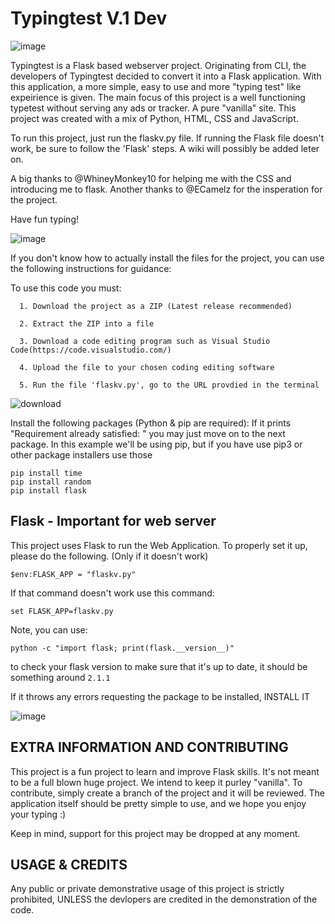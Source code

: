 # Typingtest V.1 Dev

![image](https://user-images.githubusercontent.com/71403599/196002375-d7afcc6d-b04c-4a8e-ae20-c0f331be9ca2.png)

Typingtest is a Flask based webserver project. Originating from CLI, the developers of Typingtest decided to convert it into a Flask application.
With this application, a more simple, easy to use and more "typing test" like expeirience is given. The main focus of this project is a well functioning typetest without serving any ads or tracker. A pure "vanilla" site.
This project was created with a mix of Python, HTML, CSS and JavaScript.

To run this project, just run the flaskv.py file. If running the Flask file doesn't work, be sure to follow the 'Flask' steps. A wiki will possibly be added leter on.

A big thanks to @WhineyMonkey10 for helping me with the CSS and introducing me to flask. Another thanks to @ECamelz for the insperation for the project.

Have fun typing!

![image](https://user-images.githubusercontent.com/71403599/166505554-ffe129e9-dcb9-4f86-a896-5147eed24027.png)

If you don't know how to actually install the files for the project, you can use the following instructions for guidance:

To use this code you must:

      1. Download the project as a ZIP (Latest release recommended)
      
      2. Extract the ZIP into a file
      
      3. Download a code editing program such as Visual Studio Code(https://code.visualstudio.com/)
      
      4. Upload the file to your chosen coding editing software
     
      5. Run the file 'flaskv.py', go to the URL provdied in the terminal

![download](https://user-images.githubusercontent.com/71403599/166504880-1d9a484e-f525-4b97-ba94-cbbe74c7a6f2.png)
 
   Install the following packages (Python & pip are required):
    If it prints "Requirement already satisfied: " you may just move on to the next package. In this example we'll be using pip, but if you have use pip3 or other package installers use those
    
    pip install time
    pip install random
    pip install flask

## Flask  - Important for web server

This project uses Flask to run the Web Application. To properly set it up, please do the following. (Only if it doesn't work)

    $env:FLASK_APP = "flaskv.py"

If that command doesn't work use this command:
   
    set FLASK_APP=flaskv.py

Note, you can use: 

    python -c "import flask; print(flask.__version__)"
to check your flask version to make sure that it's up to date, it should be something around ``2.1.1``

If it throws any errors requesting the package to be installed, INSTALL IT

![image](https://user-images.githubusercontent.com/71403599/166505681-d2a58620-a337-4d27-85c5-59723e5b8092.png)


## EXTRA INFORMATION AND CONTRIBUTING

This project is a fun project to learn and improve Flask skills. It's not meant to be a full blown huge project. We intend to keep it purley "vanilla". To contribute, simply create a branch of the project and it will be reviewed. The application itself should be pretty simple to use, and we hope you enjoy your typing :)

Keep in mind, support for this project may be dropped at any moment.


## USAGE & CREDITS

Any public or private demonstrative usage of this project is strictly prohibited, UNLESS the devlopers are credited in the demonstration of the code. 

